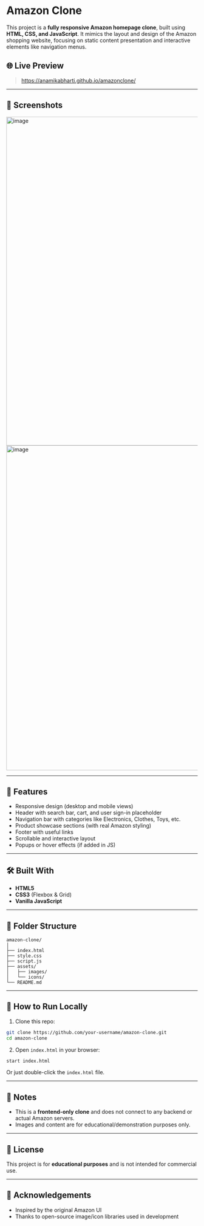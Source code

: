 
# Amazon Clone

This project is a **fully responsive Amazon homepage clone**, built using **HTML, CSS, and JavaScript**. It mimics the layout and design of the Amazon shopping website, focusing on static content presentation and interactive elements like navigation menus.

## 🌐 Live Preview

>  https://anamikabharti.github.io/amazonclone/
---

## 📸 Screenshots
<img width="1899" height="866" alt="image" src="https://github.com/user-attachments/assets/9e94158f-73f0-43ed-8f3a-53a3de471694" />
<img width="1884" height="856" alt="image" src="https://github.com/user-attachments/assets/719aa668-0250-4965-bb62-74800076838c" />


---

## 🔧 Features

- Responsive design (desktop and mobile views)
- Header with search bar, cart, and user sign-in placeholder
- Navigation bar with categories like Electronics, Clothes, Toys, etc.
- Product showcase sections (with real Amazon styling)
- Footer with useful links
- Scrollable and interactive layout
- Popups or hover effects (if added in JS)

---

## 🛠️ Built With

- **HTML5**
- **CSS3** (Flexbox & Grid)
- **Vanilla JavaScript**

---

## 📁 Folder Structure

```
amazon-clone/
│
├── index.html
├── style.css
├── script.js
├── assets/
│   ├── images/
│   └── icons/
└── README.md
```

---

## 🚀 How to Run Locally

1. Clone this repo:

```bash
git clone https://github.com/your-username/amazon-clone.git
cd amazon-clone
```

2. Open `index.html` in your browser:

```bash
start index.html
```

Or just double-click the `index.html` file.

---

## 📌 Notes

- This is a **frontend-only clone** and does not connect to any backend or actual Amazon servers.
- Images and content are for educational/demonstration purposes only.

---

## 📜 License

This project is for **educational purposes** and is not intended for commercial use.

---

## 🙌 Acknowledgements

- Inspired by the original Amazon UI
- Thanks to open-source image/icon libraries used in development
